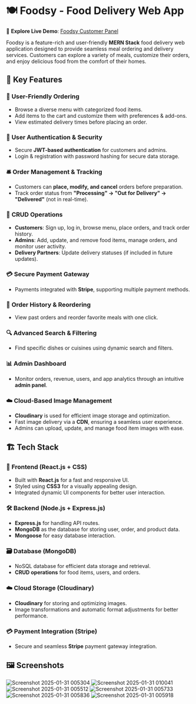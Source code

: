 # 🍽️ **Foodsy - Food Delivery Web App**  

🚀 **Explore Live Demo**: [Foodsy Customer Panel](https://foodsyrest.netlify.app/)  

Foodsy is a feature-rich and user-friendly **MERN Stack** food delivery web application designed to provide seamless meal ordering and delivery services. Customers can explore a variety of meals, customize their orders, and enjoy delicious food from the comfort of their homes.  

## 🚀 **Key Features**  

### 🛒 **User-Friendly Ordering**  
- Browse a diverse menu with categorized food items.  
- Add items to the cart and customize them with preferences & add-ons.  
- View estimated delivery times before placing an order.  

### 🔐 **User Authentication & Security**  
- Secure **JWT-based authentication** for customers and admins.  
- Login & registration with password hashing for secure data storage.  

### 🛎️ **Order Management & Tracking**  
- Customers can **place, modify, and cancel** orders before preparation.  
- Track order status from **"Processing" → "Out for Delivery" → "Delivered"** (not in real-time).  

### 📜 **CRUD Operations**  
- **Customers**: Sign up, log in, browse menu, place orders, and track order history.  
- **Admins**: Add, update, and remove food items, manage orders, and monitor user activity.  
- **Delivery Partners**: Update delivery statuses (if included in future updates).  

### 💳 **Secure Payment Gateway**  
- Payments integrated with **Stripe**, supporting multiple payment methods.  

### 📜 **Order History & Reordering**  
- View past orders and reorder favorite meals with one click.  

### 🔍 **Advanced Search & Filtering**  
- Find specific dishes or cuisines using dynamic search and filters.  

### 📊 **Admin Dashboard**  
- Monitor orders, revenue, users, and app analytics through an intuitive **admin panel**.  

### ☁️ **Cloud-Based Image Management**  
- **Cloudinary** is used for efficient image storage and optimization.  
- Fast image delivery via a **CDN**, ensuring a seamless user experience.  
- Admins can upload, update, and manage food item images with ease.  

## 🏗️ **Tech Stack**  

### 🎨 **Frontend (React.js + CSS)**  
- Built with **React.js** for a fast and responsive UI.  
- Styled using **CSS3** for a visually appealing design.  
- Integrated dynamic UI components for better user interaction.  

### 🛠️ **Backend (Node.js + Express.js)**  
- **Express.js** for handling API routes.  
- **MongoDB** as the database for storing user, order, and product data.  
- **Mongoose** for easy database interaction.  

### 🗃️ **Database (MongoDB)**  
- NoSQL database for efficient data storage and retrieval.  
- **CRUD operations** for food items, users, and orders.  

### ☁️ **Cloud Storage (Cloudinary)**  
- **Cloudinary** for storing and optimizing images.  
- Image transformations and automatic format adjustments for better performance.  

### 💳 **Payment Integration (Stripe)**  
- Secure and seamless **Stripe** payment gateway integration.  


## 🖼️ **Screenshots**  
![Screenshot 2025-01-31 005304](https://github.com/user-attachments/assets/5f1dfde5-3e14-4bb8-98fb-8f36461e4659)
![Screenshot 2025-01-31 010041](https://github.com/user-attachments/assets/962fde98-00f6-4c24-810d-3f7ade9443db)
![Screenshot 2025-01-31 005512](https://github.com/user-attachments/assets/63b7de7f-fc76-457c-81ee-c7fa986365ec)
![Screenshot 2025-01-31 005733](https://github.com/user-attachments/assets/526fab90-69f2-4b40-8bc2-37f3a0d518ac)
![Screenshot 2025-01-31 005836](https://github.com/user-attachments/assets/c7d9068c-d8e0-418c-bb9a-7923e619936c)
![Screenshot 2025-01-31 005918](https://github.com/user-attachments/assets/479296a7-ec94-42e0-b315-b6cfbd78f5f7)
